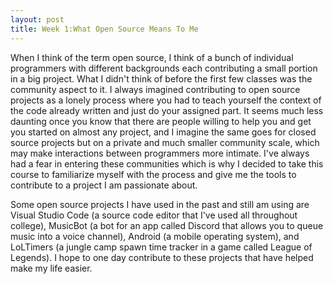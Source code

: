 ```yaml
---
layout: post
title: Week 1:What Open Source Means To Me
---
```



When I think of the term open source, I think of a bunch of individual programmers with different backgrounds each contributing a small portion in a big project. What I didn't think of before the first few classes was the community aspect to it. I always imagined contributing to open source projects as a lonely process where you had to teach yourself the context of the code already written and just do your assigned part. It seems much less daunting once you know that there are people willing to help you and get you started on almost any project, and I imagine the same goes for closed source projects but on a private and much smaller community scale, which may make interactions between programmers more intimate. I've always had a fear in entering these communities which is why I decided to take this course to familiarize myself with the process and give me the tools to contribute to a project I am passionate about.


Some open source projects I have used in the past and still am using are Visual Studio Code (a source code editor that I've used all throughout college), MusicBot (a bot for an app called Discord that allows you to queue music into a voice channel), Android (a mobile operating system), and LoLTimers (a jungle camp spawn time tracker in a game called League of Legends). I hope to one day contribute to these projects that have helped make my life easier. 

